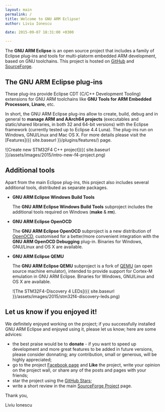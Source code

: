 ```yaml
---
layout: main
permalink: /
title: Welcome to GNU ARM Eclipse!
author: Liviu Ionescu

date: 2015-09-07 18:31:00 +0300

---
```


The **GNU ARM Eclipse** is an open source project that includes a family of Eclipse plug-ins and tools for multi-platorm embedded ARM development, based on GNU toolchains. This project is hosted on [GitHub](https://github.com/gnuarmeclipse) and [SourceForge](http://sourceforge.net/projects/gnuarmeclipse/).

## The GNU ARM Eclipse plug-ins

These plug-ins provide Eclipse CDT (C/C++ Development Tooling) extensions for GNU ARM toolchains like **GNU Tools for ARM Embedded Processors**, **Linaro**, etc.

In short, the GNU ARM Eclipse plug-ins allow to create, build, debug and in general to **manage ARM and AArch64 projects** (executables and static/shared libraries, in both 32 and 64-bit versions) with the Eclipse framework (currently tested up to Eclipse 4.4 Luna). The plug-ins run on Windows, GNU/Linux and Mac OS X. For more details please visit the [Features]({{ site.baseurl }}/plugins/features/) page.

![Create new STM32F4 C++ project]({{ site.baseurl }}/assets/images/2015/intro-new-f4-project.png)

## Additional tools

Apart from the main Eclipse plug-ins, this project also includes several additional tools, distributed as separate packages.

* **GNU ARM Eclipse Windows Build Tools**

  The **GNU ARM Eclipse Windows Build Tools** subproject includes the additional tools required on Windows (**make** & **rm**).

* **GNU ARM Eclipse OpenOCD**

  The **GNU ARM Eclipse OpenOCD** subproject is a new distribution of [OpenOCD](http://openocd.org/), customised for a better/more convenient integration with the **GNU ARM OpenOCD Debugging** plug-in. Binaries for Windows, GNU/Linux and OS X are available.

* **GNU ARM Eclipse QEMU**

  The **GNU ARM Eclipse QEMU** subproject is a fork of [QEMU](http://wiki.qemu.org/Main_Page) (an open source machine emulator), intended to provide support for Cortex-M emulation in GNU ARM Eclipse. Binaries for Windows, GNU/Linux and OS X are available.

  ![The STM32F4-Discovery 4 LEDs]({{ site.baseurl }}/assets/images/2015/stm32f4-discovery-leds.png)

## Let us know if you enjoyed it!

We definitely enjoyed working on the project; if you successfully installed GNU ARM Eclipse and enjoyed using it, please let us know; here are some advices:

* the best praise would be to **donate** - if you want to speed up development and more great features to be added in future versions, please consider donnating; any contribution, small or generous, will be highly appreciated;
* go to the project [Facebook page](https://www.facebook.com/gnuarmeclipse) and **Like** the project, write your opinion on the project wall, or share any of the posts and pages with your friends;
* star the project using the [GitHub Stars](https://github.com/gnuarmeclipse/plug-ins/stargazers);
* write a short review in the main [SourceForge Project](http://sourceforge.net/projects/gnuarmeclipse) page.

Thank you,

Liviu Ionescu
